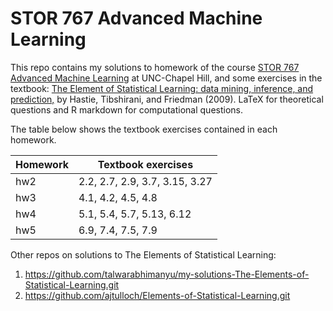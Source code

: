 # STOR 767 Advanced Machine Learning

This repo contains my solutions to homework of the course [STOR 767 Advanced Machine Learning](http://yfliuteach.web.unc.edu/stor767/) at UNC-Chapel Hill, and some exercises in the textbook: [The Element of Statistical Learning: data mining, inference, and prediction,](https://web.stanford.edu/~hastie/Papers/ESLII.pdf) by Hastie, Tibshirani, and Friedman (2009). LaTeX for theoretical questions and R markdown for computational questions. 

The table below shows the textbook exercises contained in each homework.

|Homework  |Textbook exercises             |
|----------|-------------------------------|
|hw2       |2.2, 2.7, 2.9, 3.7, 3.15, 3.27 |
|hw3       |4.1, 4.2, 4.5, 4.8             |
|hw4       |5.1, 5.4, 5.7, 5.13, 6.12      |
|hw5       |6.9, 7.4, 7.5, 7.9             |

Other repos on solutions to The Elements of Statistical Learning:
1. https://github.com/talwarabhimanyu/my-solutions-The-Elements-of-Statistical-Learning.git
2. https://github.com/ajtulloch/Elements-of-Statistical-Learning.git
